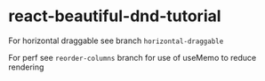 # react-beautiful-dnd-tutorial

For horizontal draggable see branch `horizontal-draggable`

For perf see `reorder-columns` branch for use of useMemo to reduce rendering
